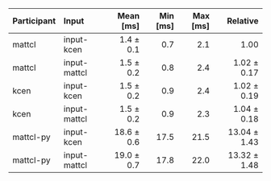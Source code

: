 | Participant | Input | Mean [ms] | Min [ms] | Max [ms] | Relative |
|:---|:---|---:|---:|---:|---:|
| mattcl | input-kcen | 1.4 ± 0.1 | 0.7 | 2.1 | 1.00 |
| mattcl | input-mattcl | 1.5 ± 0.2 | 0.8 | 2.4 | 1.02 ± 0.17 |
| kcen | input-kcen | 1.5 ± 0.2 | 0.9 | 2.4 | 1.02 ± 0.19 |
| kcen | input-mattcl | 1.5 ± 0.2 | 0.9 | 2.3 | 1.04 ± 0.18 |
| mattcl-py | input-kcen | 18.6 ± 0.6 | 17.5 | 21.5 | 13.04 ± 1.43 |
| mattcl-py | input-mattcl | 19.0 ± 0.7 | 17.8 | 22.0 | 13.32 ± 1.48 |
